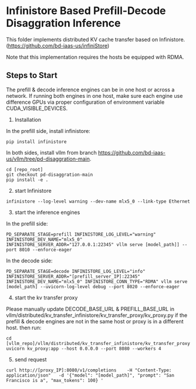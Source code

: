 # Infinistore Based Prefill-Decode Disaggration Inference

This folder implements distributed KV cache transfer based on Infinistore. (https://github.com/bd-iaas-us/infiniStore)

Note that this implementation requires the hosts be equipped with RDMA.

## Steps to Start 

The prefill & decode inference engines can be in one host or across a network. If running both engines in one host, make sure each engine use difference GPUs via proper configuration of environment variable CUDA_VISIBLE_DEVICES.

1. Installation

In the prefill side, install infinistore:
```
pip install infinistore
```

In both sides, install vllm from branch https://github.com/bd-iaas-us/vllm/tree/pd-disaggration-main.

```
cd [repo_root]
git checkout pd-disaggration-main
pip install -e .
```

2. start Infinistore

```
infinistore --log-level warning --dev-name mlx5_0 --link-type Ethernet
```

3. start the inference engines

In the prefill side:

```
PD_SEPARATE_STAGE=prefill INFINISTORE_LOG_LEVEL="warning" INFINISTORE_DEV_NAME="mlx5_0" INFINISTORE_SERVER_ADDR="127.0.0.1:22345" vllm serve [model_path]] --port 8010 --enforce-eager
```

In the decode side:
```
PD_SEPARATE_STAGE=decode INFINISTORE_LOG_LEVEL="info" INFINISTORE_SERVER_ADDR="[prefill_server_IP]:22345" INFINISTORE_DEV_NAME="mlx5_0" INFINISTORE_CONN_TYPE="RDMA" vllm serve [model_path] --uvicorn-log-level debug --port 8020 --enforce-eager
```

4. start the kv transfer proxy

Please manually update DECODE_BASE_URL & PREFILL_BASE_URL in  vllm/distributed/kv_transfer_infinistore/kv_transfer_proxy/kv_proxy.py if the prefill & decode engines are not in the same host or proxy is in a different host. then run:

```
cd [vllm_repo]/vllm/distributed/kv_transfer_infinistore/kv_transfer_proxy
uvicorn kv_proxy:app --host 0.0.0.0 --port 8080 --workers 4
```

5. send request

```
curl http://[proxy_IP]:8080/v1/completions    -H "Content-Type: application/json"   -d '{"model": "[model_path]", "prompt": "San Francisco is a", "max_tokens": 100} '
```
